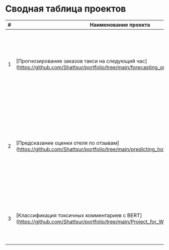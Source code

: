 # Сводная таблица проектов

| #  | Наименование проекта                                      | Описание                                                                                                 | Стек |
|----|----------------------------------------------------------|---------------------------------------------------------------------------------------------------------|------|
| 1  | [Прогнозирование заказов такси на следующий час] (https://github.com/Shattsur/portfolio/tree/main/forecasting_orders_timeseries)       | Прогнозирование количества заказов такси для оптимизации распределения водителей.     | `python`, `pandas`, `numpy`, `matplotlib`, `seaborn`, `plotly`, `sklearn`, `statsmodels`, `xgboost`, `optuna`, `mlflow` |
| 2  | [Предсказание оценки отеля по отзывам] (https://github.com/Shattsur/portfolio/tree/main/predicting_hotel_ratings_from_reviews)                  | Прогнозирование оценок отелей на основе текстовых отзывов и метаданных.        | `python`, `pandas`, `numpy`, `matplotlib`, `seaborn`, `nltk`, `TextBlob`, `transformers`, `sentence-transformers`, `scikit-learn`, `lightgbm`, `xgboost`, `tensorflow`, `optuna` |
| 3  | [Классификация токсичных комментариев c BERT] (https://github.com/Shattsur/portfolio/tree/main/Project_for_Wikishop_with_BERT)       | Обнаружение токсичных комментариев.                       | `python`, `pandas`, `numpy`, `nltk`, `re`, `sklearn`, `transformers`, `torch`, `matplotlib`, `seaborn` |